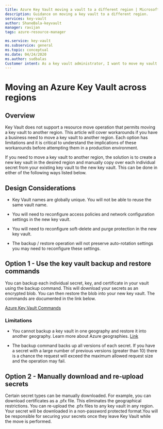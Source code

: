 ```yaml
---
title: Azure Key Vault moving a vault to a different region | Microsoft Docs
description: Guidance on moving a key vault to a different region.
services: key-vault
author: ShaneBala-keyvault
manager: ravijan
tags: azure-resource-manager

ms.service: key-vault
ms.subservice: general
ms.topic: conceptual
ms.date: 04/24/2020
ms.author: sudbalas
Customer intent: As a key vault administrator, I want to move my vault to another region.
---
```


# Moving an Azure Key Vault across regions

## Overview

Key Vault does not support a resource move operation that permits moving a key vault to another region. This article will cover  workarounds if you have a business need to move a key vault to another region. Each option has limitations and it is critical to understand the implications of these workarounds before attempting them in a production environment.

If you need to move a key vault to another region, the solution is to create a new key vault in the desired region and manually copy over each individual secret from your existing key vault to the new key vault. This can be done in either of the following ways listed below.

## Design Considerations

* Key Vault names are globally unique. You will not be able to reuse the same vault name.

* You will need to reconfigure access policies and network configuration settings in the new key vault.

* You will need to reconfigure soft-delete and purge protection in the new key vault.

* The backup / restore operation will not preserve auto-rotation settings you may need to reconfigure these settings.

## Option 1 - Use the key vault backup and restore commands

You can backup each individual secret, key, and certificate in your vault using the backup command. This will download your secrets as an encrypted blob. You can then restore the blob into your new key vault. The commands are documented in the link below.

[Azure Key Vault Commands](https://docs.microsoft.com/powershell/module/azurerm.keyvault/?view=azurermps-6.13.0#key_vault)

### Limitations

* You cannot backup a key vault in one geography and restore it into another geography. Learn more about Azure geographies. [Link](https://azure.microsoft.com/global-infrastructure/geographies/)

* The backup command backs up all versions of each secret. If you have a secret with a large number of previous versions (greater than 10) there is a chance the request will exceed the maximum allowed request size and the operation may fail.

## Option 2 - Manually download and re-upload secrets

Certain secret types can be manually downloaded. For example, you can download certificates as a .pfx file. This eliminates the geographical restrictions. You can re-upload the .pfx files to any key vault in any region. Your secret will be downloaded in a non-password protected format.You will be responsible for securing your secrets once they leave Key Vault while the move is performed.
